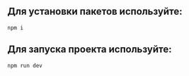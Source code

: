 
## Для установки пакетов используйте:

`npm i`

## Для запуска проекта используйте:

`npm run dev`
